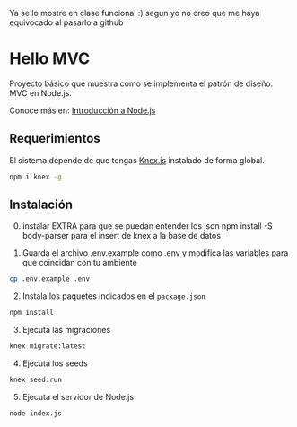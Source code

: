 Ya se lo mostre en clase funcional :)
segun yo no creo que me haya equivocado al pasarlo a github

# Hello MVC

Proyecto básico que muestra como se implementa el patrón de diseño: MVC en Node.js. 

Conoce más en: [Introducción a Node.js](https://github.com/minervatron/ldaw-lessons/blob/master/01%20-%20Hello%20MVC%20en%20Node.js.md)

## Requerimientos

El sistema depende de que tengas [Knex.js](http://knexjs.org/) instalado de forma global.

```bash
npm i knex -g
```

## Instalación

0. instalar EXTRA para que se puedan entender los json
npm install -S body-parser 
para el insert de knex a la base de datos

1. Guarda el archivo .env.example como .env y modifica las variables para que coincidan con tu ambiente

```bash
cp .env.example .env
```

2. Instala los paquetes indicados en el `package.json`

```bash
npm install
```

3. Ejecuta las migraciones

```bash
knex migrate:latest
```

4. Ejecuta los seeds
```bash
knex seed:run
```

5. Ejecuta el servidor de Node.js

```bash
node index.js
```
